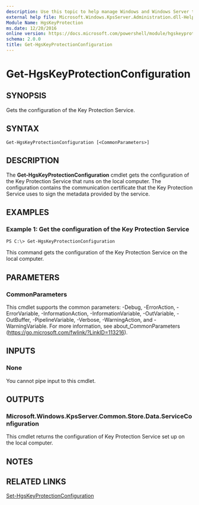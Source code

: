 ```yaml
---
description: Use this topic to help manage Windows and Windows Server technologies with Windows PowerShell.
external help file: Microsoft.Windows.KpsServer.Administration.dll-Help.xml
Module Name: HgsKeyProtection
ms.date: 12/20/2016
online version: https://docs.microsoft.com/powershell/module/hgskeyprotection/get-hgskeyprotectionconfiguration?view=windowsserver2022-ps&wt.mc_id=ps-gethelp
schema: 2.0.0
title: Get-HgsKeyProtectionConfiguration
---
```


# Get-HgsKeyProtectionConfiguration

## SYNOPSIS
Gets the configuration of the Key Protection Service.

## SYNTAX

```
Get-HgsKeyProtectionConfiguration [<CommonParameters>]
```

## DESCRIPTION
The **Get-HgsKeyProtectionConfiguration** cmdlet gets the configuration of the Key Protection Service that runs on the local computer.
The configuration contains the communication certificate that the Key Protection Service uses to sign the metadata provided by the service.

## EXAMPLES

### Example 1: Get the configuration of the Key Protection Service
```
PS C:\> Get-HgsKeyProtectionConfiguration
```

This command gets the configuration of the Key Protection Service on the local computer.

## PARAMETERS

### CommonParameters
This cmdlet supports the common parameters: -Debug, -ErrorAction, -ErrorVariable, -InformationAction, -InformationVariable, -OutVariable, -OutBuffer, -PipelineVariable, -Verbose, -WarningAction, and -WarningVariable. For more information, see about_CommonParameters (https://go.microsoft.com/fwlink/?LinkID=113216).

## INPUTS

### None
You cannot pipe input to this cmdlet.

## OUTPUTS

### Microsoft.Windows.KpsServer.Common.Store.Data.ServiceConfiguration
This cmdlet returns the configuration of Key Protection Service set up on the local computer.

## NOTES

## RELATED LINKS

[Set-HgsKeyProtectionConfiguration](./Set-HgsKeyProtectionConfiguration.md)

